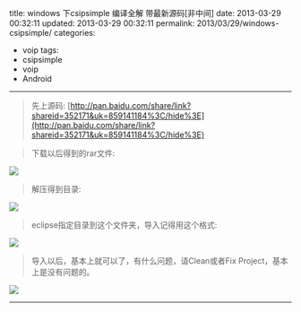 title: windows 下csipsimple 编译全解 带最新源码[非中间]
date: 2013-03-29 00:32:11
updated: 2013-03-29 00:32:11
permalink: 2013/03/29/windows-csipsimple/
categories:
- voip
tags:
- csipsimple
- voip
- Android

---

> 先上源码: [http://pan.baidu.com/share/link?shareid=352171&uk=859141184%3C/hide%3E](http://pan.baidu.com/share/link?shareid=352171&uk=859141184%3C/hide%3E)

<!--more-->

> 下载以后得到的rar文件:

![](/img/w-csip-1.png)

> 解压得到目录:

![](/img/w-csip-2.png)

> eclipse指定目录到这个文件夹，导入记得用这个格式:

![](/img/w-csip-3.png)

> 导入以后，基本上就可以了，有什么问题，请Clean或者Fix Project，基本上是没有问题的。

![](/img/w-csip-4.png)

---
